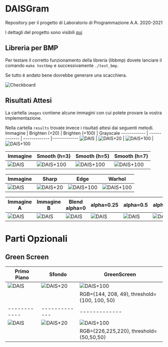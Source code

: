 # DAISGram
Repository per il progetto di Laboratorio di Programmazione A.A. 2020-2021

I dettagli del progetto sono visibili [qui](https://docs.google.com/document/d/1G9mSJaCNfDTd1uzwQlgYWjXfUNXsz7EzLuoDCranRHU/edit#)


## Libreria per BMP
Per testare il corretto funzionamento della libreria (libbmp) dovete lanciare il comando `make testbmp` e successivamente `./test_bmp`.

Se tutto è andato bene dovrebbe generare una scacchiera.

![Checkboard](https://github.com/xwasco/DAISGram_20_21/blob/main/checkboard.bmp)

## Risultati Attesi
La cartella `images` contiene alcune immagini con cui potete provare la vostra implementazione.

Nella cartella `results` trovate invece i risultati attesi dai seguenti metodi.
Immagine | Brighten (+20) | Brighten (+100) | Grayscale
------------ | ------------- | ------------- |-------------
![DAIS](https://github.com/xwasco/DAISGram_20_21/blob/main/images/dais.bmp) | ![DAIS+20](https://github.com/xwasco/DAISGram_20_21/blob/main/results/dais_brighten_20.bmp) | ![DAIS+100](https://github.com/xwasco/DAISGram_20_21/blob/main/results/dais_brighten_100.bmp) | ![DAIS+100](https://github.com/xwasco/DAISGram_20_21/blob/main/results/dais_gray.bmp) 

Immagine | Smooth (h=3) | Smooth (h=5) | Smooth (h=7)
------------ | ------------- | ------------- | ------------- 
![DAIS](https://github.com/xwasco/DAISGram_20_21/blob/main/images/dais.bmp) | ![DAIS+100](https://github.com/xwasco/DAISGram_20_21/blob/main/results/dais_smooth_3.bmp) | ![DAIS+100](https://github.com/xwasco/DAISGram_20_21/blob/main/results/dais_smooth_5.bmp) | ![DAIS+100](https://github.com/xwasco/DAISGram_20_21/blob/main/results/dais_smooth_7.bmp) 

Immagine | Sharp | Edge | Warhol
------------ | ------------- | ------------- | ------------- 
![DAIS](https://github.com/xwasco/DAISGram_20_21/blob/main/images/dais.bmp) | ![DAIS+20](https://github.com/xwasco/DAISGram_20_21/blob/main/results/dais_sharp.bmp) | ![DAIS+100](https://github.com/xwasco/DAISGram_20_21/blob/main/results/dais_edge.bmp) | ![DAIS+100](https://github.com/xwasco/DAISGram_20_21/blob/main/results/dais_warhol.bmp) | 

Immagine A | Immagine B | Blend alpha=0 | alpha=0.25 | alpha=0.5 | alpha=0.75 | alpha=1.00
------------ | ------------- | ------------- | ------------- | ------------- | ------------- | ------------- 
![DAIS](https://github.com/xwasco/DAISGram_20_21/blob/main/images/blend/blend_a.bmp) | ![DAIS](https://github.com/xwasco/DAISGram_20_21/blob/main/images/blend/blend_b.bmp) | ![DAIS](https://github.com/xwasco/DAISGram_20_21/blob/main/results/blend/blend_0.00.bmp) | ![DAIS](https://github.com/xwasco/DAISGram_20_21/blob/main/results/blend/blend_0.25.bmp) | ![DAIS](https://github.com/xwasco/DAISGram_20_21/blob/main/results/blend/blend_0.50.bmp) | ![DAIS](https://github.com/xwasco/DAISGram_20_21/blob/main/results/blend/blend_0.75.bmp) | ![DAIS](https://github.com/xwasco/DAISGram_20_21/blob/main/results/blend/blend_1.00.bmp) 

# Parti Opzionali
## Green Screen
Primo Piano | Sfondo | GreenScreen
------------ | ------------- | -------------
![DAIS](https://github.com/xwasco/DAISGram_20_21/blob/main/images/greenscreen/gs_2.bmp) | ![DAIS+20](https://github.com/xwasco/DAISGram_20_21/blob/main/images/greenscreen/gs_2_bkg.bmp) | ![DAIS+100](https://github.com/xwasco/DAISGram_20_21/blob/main/results/greenscreen/dais_matrix.bmp)
 | | | RGB={144, 208, 49}, threshold={100, 100, 50}
 ------------ | ------------- | -------------
![DAIS](https://github.com/xwasco/DAISGram_20_21/blob/main/images/greenscreen/gs_4.bmp) | ![DAIS+20](https://github.com/xwasco/DAISGram_20_21/blob/main/images/greenscreen/gs_4_bkg.bmp) | ![DAIS+100](https://github.com/xwasco/DAISGram_20_21/blob/main/results/greenscreen/seba_flower.bmp)
 | | | RGB={226,225,220}, threshold={50,50,50}

